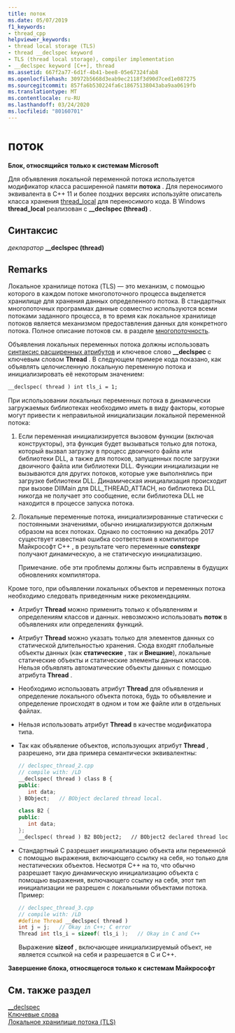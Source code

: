 ```yaml
---
title: поток
ms.date: 05/07/2019
f1_keywords:
- thread_cpp
helpviewer_keywords:
- thread local storage (TLS)
- thread __declspec keyword
- TLS (thread local storage), compiler implementation
- __declspec keyword [C++], thread
ms.assetid: 667f2a77-6d1f-4b41-bee8-05e67324fab8
ms.openlocfilehash: 30972b5668d3eab9ec2118f3d90d7ced1e087275
ms.sourcegitcommit: 857fa6b530224fa6c18675138043aba9aa0619fb
ms.translationtype: MT
ms.contentlocale: ru-RU
ms.lasthandoff: 03/24/2020
ms.locfileid: "80160701"
---
```

# <a name="thread"></a>поток

**Блок, относящийся только к системам Microsoft**

Для объявления локальной переменной потока используется модификатор класса расширенной памяти **потока** . Для переносимого эквивалента в C++ 11 и более поздних версиях используйте описатель класса хранения [thread_local](../cpp/storage-classes-cpp.md#thread_local) для переносимого кода. В Windows **thread_local** реализован с **__declspec (thread)** .

## <a name="syntax"></a>Синтаксис

*декларатор* **__declspec (thread)**

## <a name="remarks"></a>Remarks

Локальное хранилище потока (TLS) — это механизм, с помощью которого в каждом потоке многопоточного процесса выделяется хранилище для хранения данных определенного потока. В стандартных многопоточных программах данные совместно используются всеми потоками заданного процесса, в то время как локальное хранилище потоков является механизмом предоставления данных для конкретного потока. Полное описание потоков см. в разделе [многопоточность](../parallel/multithreading-support-for-older-code-visual-cpp.md).

Объявления локальных переменных потока должны использовать [синтаксис расширенных атрибутов](../cpp/declspec.md) и ключевое слово **__declspec** с ключевым словом **Thread** . В следующем примере кода показано, как объявлять целочисленную локальную переменную потока и инициализировать её некоторым значением:

```cpp
__declspec( thread ) int tls_i = 1;
```

При использовании локальных переменных потока в динамически загружаемых библиотеках необходимо иметь в виду факторы, которые могут привести к неправильной инициализации локальной переменной потока:

1. Если переменная инициализируется вызовом функции (включая конструкторы), эта функция будет вызываться только для потока, который вызвал загрузку в процесс двоичного файла или библиотеки DLL, а также для потоков, запущенных после загрузки двоичного файла или библиотеки DLL. Функции инициализации не вызываются для других потоков, которые уже выполнялись при загрузке библиотеки DLL. Динамическая инициализация происходит при вызове DllMain для DLL_THREAD_ATTACH, но библиотека DLL никогда не получает это сообщение, если библиотека DLL не находится в процессе запуска потока.

1. Локальные переменные потока, инициализированные статически с постоянными значениями, обычно инициализируются должным образом на всех потоках. Однако по состоянию на декабрь 2017 существует известная ошибка соответствия в компиляторе Майкрософт C++ , в результате чего переменные **constexpr** получают динамическую, а не статическую инициализацию.

   Примечание. обе эти проблемы должны быть исправлены в будущих обновлениях компилятора.

Кроме того, при объявлении локальных объектов и переменных потока необходимо следовать приведенным ниже рекомендациям.

- Атрибут **Thread** можно применить только к объявлениям и определениям классов и данных. невозможно использовать **поток** в объявлениях или определениях функций.

- Атрибут **Thread** можно указать только для элементов данных со статической длительностью хранения. Сюда входят глобальные объекты данных (как **статические** , так и **Внешние**), локальные статические объекты и статические элементы данных классов. Нельзя объявлять автоматические объекты данных с помощью атрибута **Thread** .

- Необходимо использовать атрибут **Thread** для объявления и определение локального объекта потока, будь то объявление и определение происходят в одном и том же файле или в отдельных файлах.

- Нельзя использовать атрибут **Thread** в качестве модификатора типа.

- Так как объявление объектов, использующих атрибут **Thread** , разрешено, эти два примера семантически эквивалентны:

    ```cpp
    // declspec_thread_2.cpp
    // compile with: /LD
    __declspec( thread ) class B {
    public:
       int data;
    } BObject;   // BObject declared thread local.

    class B2 {
    public:
       int data;
    };
    __declspec( thread ) B2 BObject2;   // BObject2 declared thread local.
    ```

- Стандартный C разрешает инициализацию объекта или переменной с помощью выражения, включающего ссылку на себя, но только для нестатических объектов. Несмотря C++ на то, что обычно разрешает такую динамическую инициализацию объекта с помощью выражения, включающего ссылку на себя, этот тип инициализации не разрешен с локальными объектами потока. Пример:

   ```cpp
   // declspec_thread_3.cpp
   // compile with: /LD
   #define Thread __declspec( thread )
   int j = j;   // Okay in C++; C error
   Thread int tls_i = sizeof( tls_i );   // Okay in C and C++
   ```

   Выражение **sizeof** , включающее инициализируемый объект, не является ссылкой на себя и разрешается в C и C++.

**Завершение блока, относящегося только к системам Майкрософт**

## <a name="see-also"></a>См. также раздел

[__declspec](../cpp/declspec.md)<br/>
[Ключевые слова](../cpp/keywords-cpp.md)<br/>
[Локальное хранилище потока (TLS)](../parallel/thread-local-storage-tls.md)
